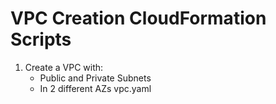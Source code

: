 # VPC Creation CloudFormation Scripts

1. Create a VPC with:
   - Public and Private Subnets
   - In 2 different AZs
     vpc.yaml
